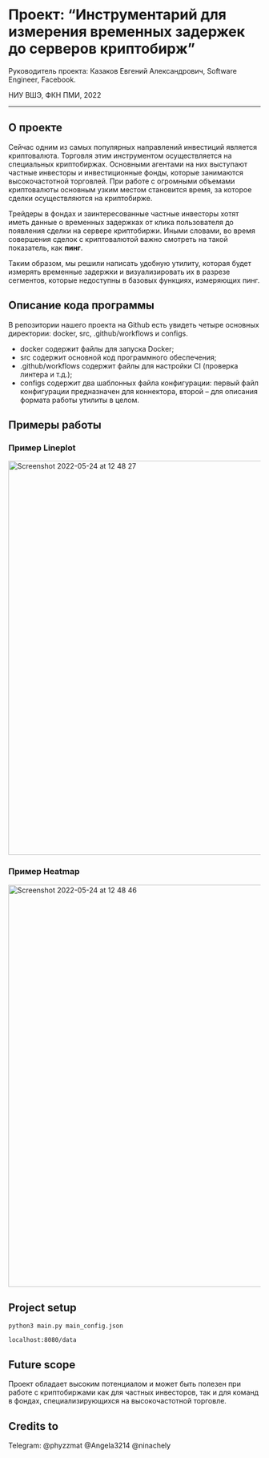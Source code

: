 # Проект: “Инструментарий для измерения временных задержек до серверов криптобирж”

Руководитель проекта: Казаков Евгений Александрович, Software Engineer, Facebook. 

НИУ ВШЭ, ФКН ПМИ, 2022

---

## О проекте

Сейчас одним из самых популярных направлений инвестиций является криптовалюта. Торговля этим инструментом осуществляется на специальных криптобиржах. Основными агентами на них выступают частные инвесторы и инвестиционные фонды, которые занимаются высокочастотной торговлей. При работе с огромными объемами криптовалюты основным узким местом становится время, за которое сделки осуществляются на криптобирже.

Трейдеры в фондах и заинтересованные частные инвесторы хотят иметь данные о временных задержках от клика пользователя до появления сделки на сервере криптобиржи. Иными словами, во время совершения сделок с криптовалютой важно смотреть на такой показатель, как **пинг**.

Таким образом, мы решили написать удобную утилиту, которая будет измерять временные задержки и визуализировать их в разрезе сегментов, которые недоступны в базовых функциях, измеряющих пинг. 

## Описание кода программы

В репозитории нашего проекта на Github есть увидеть четыре основных директории: docker, src, .github/workflows и configs.
- docker содержит файлы для запуска Docker;
- src содержит основной код программного обеспечения;
- .github/workflows содержит файлы для настройки CI (проверка линтера и т.д.);
- configs содержит два шаблонных файла конфигурации: первый файл конфигурации предназначен для коннектора, второй – для описания формата работы утилиты в целом.

## Примеры работы

### Пример Lineplot

<img width="787" alt="Screenshot 2022-05-24 at 12 48 27" src="https://user-images.githubusercontent.com/49996697/170003277-49b769f8-9a7d-4ba0-9426-8e2130586032.png">

### Пример Heatmap

<img width="803" alt="Screenshot 2022-05-24 at 12 48 46" src="https://user-images.githubusercontent.com/49996697/170003348-55a68643-323e-43ab-9137-e1e60e05c1de.png">

## Project setup

<code>python3 main.py main_config.json</code>

<code>localhost:8080/data</code>

## Future scope

Проект обладает высоким потенциалом и может быть полезен при работе с криптобиржами как для частных инвесторов, так и для команд в фондах, специализирующихся на высокочастотной торговле.

## Credits to

Telegram: @phyzzmat @Angela3214 @ninachely
